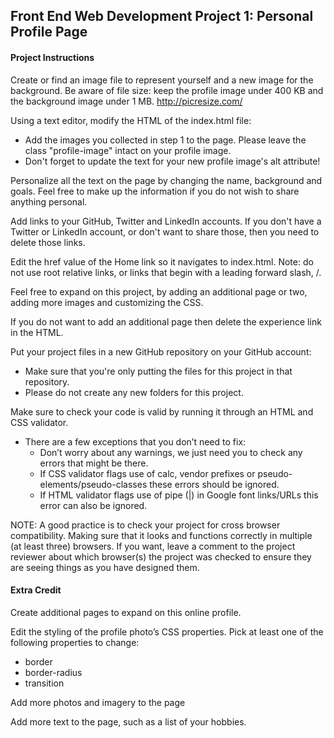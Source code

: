 ## Front End Web Development Project 1: Personal Profile Page

#### Project Instructions

Create or find an image file to represent yourself and a new image for the background. Be aware of file size: keep the profile image under 400 KB and the background image under 1 MB. http://picresize.com/

Using a text editor, modify the HTML of the index.html file:
* Add the images you collected in step 1 to the page. Please leave the class "profile-image" intact on your profile image.
* Don't forget to update the text for your new profile image's alt attribute!

Personalize all the text on the page by changing the name, background and goals. Feel free to make up the information if you do not wish to share anything personal.

Add links to your GitHub, Twitter and LinkedIn accounts. If you don't have a Twitter or LinkedIn account, or don't want to share those, then you need to delete those links.

Edit the href value of the Home link so it navigates to index.html. Note: do not use root relative links, or links that begin with a leading forward slash, /.

Feel free to expand on this project, by adding an additional page or two, adding more images and customizing the CSS.

If you do not want to add an additional page then delete the experience link in the HTML.

Put your project files in a new GitHub repository on your GitHub account:
* Make sure that you're only putting the files for this project in that repository.
* Please do not create any new folders for this project.

Make sure to check your code is valid by running it through an HTML and CSS validator.
* There are a few exceptions that you don’t need to fix:
  * Don’t worry about any warnings, we just need you to check any errors that might be there.
  * If CSS validator flags use of calc, vendor prefixes or pseudo-elements/pseudo-classes these errors should be ignored.
  * If HTML validator flags use of pipe (|) in Google font links/URLs this error can also be ignored.

NOTE: A good practice is to check your project for cross browser compatibility. Making sure that it looks and functions correctly in multiple (at least three) browsers. If you want, leave a comment to the project reviewer about which browser(s) the project was checked to ensure they are seeing things as you have designed them.


#### Extra Credit
Create additional pages to expand on this online profile.

Edit the styling of the profile photo’s CSS properties. Pick at least one of the following properties to change:
* border
* border-radius
* transition

Add more photos and imagery to the page

Add more text to the page, such as a list of your hobbies.
